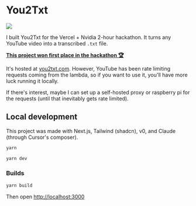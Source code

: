 # You2Txt

<img src="https://you2txt.com/og.png" style="aspect-ratio:1.985"></img>

I built You2Txt for the Vercel + Nvidia 2-hour hackathon. It turns any YouTube video into a transcribed `.txt` file.

[**This project won first place in the hackathon 🏆**](https://x.com/FernandoTheRojo/status/1859848547316924465)

It's hosted at [you2txt.com](https://you2txt.com). However, YouTube has been rate limiting requests coming from the lambda, so if you want to use it, you'll have more luck running it locally.

If there's interest, maybe I can set up a self-hosted proxy or raspberry pi for the requests (until that inevitably gets rate limited).

## Local development

This project was made with Next.js, Tailwind (shadcn), v0, and Claude (through Cursor's composer).

```sh
yarn
```

```sh
yarn dev
```

### Builds

```sh
yarn build
```

Then open [http://localhost:3000](http://localhost:3000)
